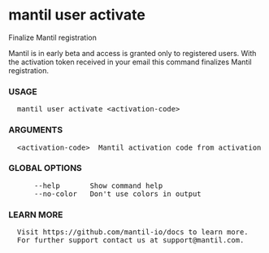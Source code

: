 
# mantil user activate

Finalize Mantil registration

Mantil is in early beta and access is granted only to registered users. With the
activation token received in your email this command finalizes Mantil
registration.

### USAGE
<pre>
  mantil user activate &lt;activation-code&gt;
</pre>
### ARGUMENTS
<pre>
  &lt;activation-code&gt;  Mantil activation code from activation email messsage.
</pre>
### GLOBAL OPTIONS
<pre>
      --help       Show command help
      --no-color   Don't use colors in output
</pre>
### LEARN MORE
<pre>
  Visit https://github.com/mantil-io/docs to learn more.
  For further support contact us at support@mantil.com.
</pre>
